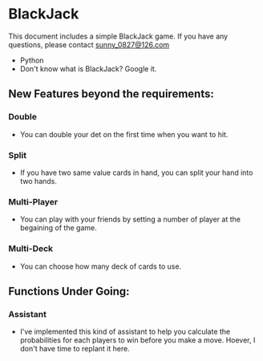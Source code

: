 ﻿# BlackJack
This document includes a simple BlackJack game.
If you have any questions, please contact sunny_0827@126.com

* Python
* Don't know what is BlackJack? Google it.

## New Features beyond the requirements:
### Double
* You can double your det on the first time when you want to hit.
### Split
* If you have two same value cards in hand, you can split your hand into two hands.
### Multi-Player
* You can play with your friends by setting a number of player at the begaining of the game.
### Multi-Deck
* You can choose how many deck of cards to use.


## Functions Under Going:
### Assistant
* I've implemented this kind of assistant to help you calculate the probabilities for each players to win before you make a move. Hoever, I don't have time to replant it here.
